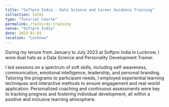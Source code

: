 ```yaml
---
title: "Softpro India - Data Science and Career Guidance Training"
collection: talks
type: "Tutorial Course"
permalink: /talks/ds-training
venue: "Softpro India"
date: 2023-01-01
location: "Lucknow"
---
```


During my tenure from January to July 2023 at Softpro India in Lucknow, I wore dual hats as a Data Science and Personality Development Trainer. 

I led sessions on a spectrum of soft skills, including self-awareness, communication, emotional intelligence, leadership, and personal branding. Tailoring the programs to participant needs, I employed experiential learning techniques and interactive methods to ensure engagement and real-world application. Personalized coaching and continuous assessments were key to tracking progress and fostering individual development, all within a positive and inclusive learning atmosphere.
